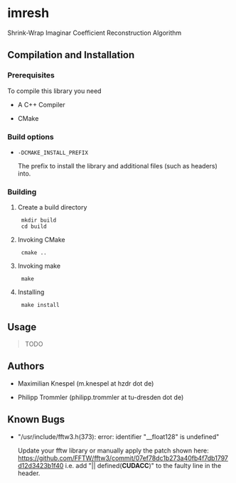 # imresh

Shrink-Wrap Imaginar Coefficient Reconstruction Algorithm

## Compilation and Installation

### Prerequisites

To compile this library you need

* A C++ Compiler

* CMake

### Build options

* `-DCMAKE_INSTALL_PREFIX`

    The prefix to install the library and additional files (such as headers) into.

### Building

1. Create a build directory

        mkdir build
        cd build

2. Invoking CMake

        cmake ..

3. Invoking make

        make

4. Installing

        make install

## Usage

> TODO

## Authors

* Maximilian Knespel (m.knespel at hzdr dot de)

* Philipp Trommler (philipp.trommler at tu-dresden dot de)

## Known Bugs

* "/usr/include/fftw3.h(373): error: identifier "__float128" is undefined"

  Update your fftw library or manually apply the patch shown here: https://github.com/FFTW/fftw3/commit/07ef78dc1b273a40fb4f7db1797d12d3423b1f40
  i.e. add "|| defined(__CUDACC__)" to the faulty line in the header.
